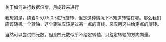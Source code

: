 关于如何进行数据倍增，用旋转来进行

我想的是，绕着0.5,0.5,0.5进行旋转，但是这种情况下不知道转轴在哪。那么我们应该随机一个转轴，这个转轴应该是过某一点的直线，来应用这些给定点的旋转。

当然可以尝试四元数，但是四元数似乎不给定转轴，只给定转轴的方向向量。
